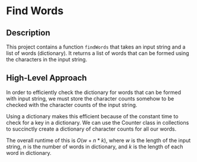 # Find Words

## Description
This project contains a function `findWords` that takes an input string and a list of words (dictionary). It returns a list of words that can be formed using the characters in the input string.

## High-Level Approach
In order to efficiently check the dictionary for words that can be formed with input string, we must store the character counts somehow to be checked with the character counts of the input string.

Using a dictionary makes this efficient because of the constant time to check for a key in a dictionary. We can use the Counter class in collections to succinctly create a dictionary of character counts for all our words.

The overall runtime of this is $O(w + n*k)$, where $w$ is the length of the input string, $n$ is the number of words in dictionary, and $k$ is the length of each word in dictionary.
